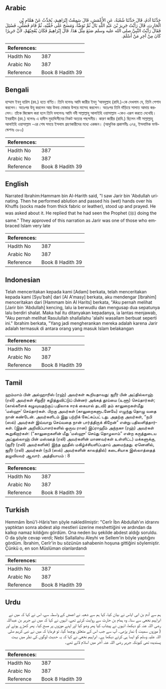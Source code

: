 ## Arabic


<div dir="rtl" lang="ar" style={{fontSize:'larger',backgroundColor:'#f8f9fa',padding:20}}>
حَدَّثَنَا آدَمُ، قَالَ حَدَّثَنَا شُعْبَةُ، عَنِ الأَعْمَشِ، قَالَ سَمِعْتُ إِبْرَاهِيمَ، يُحَدِّثُ عَنْ هَمَّامِ بْنِ الْحَارِثِ، قَالَ رَأَيْتُ جَرِيرَ بْنَ عَبْدِ اللَّهِ بَالَ ثُمَّ تَوَضَّأَ، وَمَسَحَ عَلَى خُفَّيْهِ، ثُمَّ قَامَ فَصَلَّى، فَسُئِلَ فَقَالَ رَأَيْتُ النَّبِيَّ صلى الله عليه وسلم صَنَعَ مِثْلَ هَذَا‏.‏ قَالَ إِبْرَاهِيمُ فَكَانَ يُعْجِبُهُمْ، لأَنَّ جَرِيرًا كَانَ مِنْ آخِرِ مَنْ أَسْلَمَ‏.‏
</div>
<div style={{backgroundColor:'#f8f9fa',padding:20, marginBottom: 10}}><table> <thead> <tr> <th>References:</th> <th></th> </tr> </thead> <tbody><tr><td>Hadith No</td><td>387</td></tr><tr><td>Arabic No</td><td>387</td></tr><tr><td>Reference</td><td>Book 8 Hadith 39</td></tr></tbody></table></div>

## Bengali


<div dir="ltr" lang="bn" style={{fontSize:'larger',backgroundColor:'#f8f9fa',padding:20}}>
হাম্মাম ইবনু হারিস (রহ.) হতে বর্ণিত। তিনি বলেনঃ আমি জারীর ইবনু ‘আবদুল্লাহ (রাযি.)-কে দেখলাম যে, তিনি পেশাব করলেন। অতঃপর উযূ করলেন আর উভয় মোজার উপরে মাসেহ করলেন। অতঃপর তিনি দাঁড়িয়ে সালাত আদায় করলেন। তাঁকে জিজ্ঞেস করা হলে তিনি বললেনঃ আমি নবী সাল্লাল্লাহু আলাইহি ওয়াসাল্লাম -কেও এরূপ করতে দেখেছি। ইবরাহীম (রহ.) বলেনঃ এ হাদীস মুহাদ্দিসীনের নিকট অত্যন্ত পছন্দনীয়। কারণ জারীর (রাযি.) ছিলেন নবী সাল্লাল্লাহু আলাইহি ওয়াসাল্লাম -এর শেষ সময়ে ইসলাম গ্রহণকারীদের মধ্যে একজন। (আধুনিক প্রকাশনীঃ ৩৭৪, ইসলামিক ফাউন্ডেশনঃ ৩৮০)
</div>
<div style={{backgroundColor:'#f8f9fa',padding:20, marginBottom: 10}}><table> <thead> <tr> <th>References:</th> <th></th> </tr> </thead> <tbody><tr><td>Hadith No</td><td>387</td></tr><tr><td>Arabic No</td><td>387</td></tr><tr><td>Reference</td><td>Book 8 Hadith 39</td></tr></tbody></table></div>

## English


<div dir="ltr" lang="en" style={{fontSize:'larger',backgroundColor:'#f8f9fa',padding:20}}>
Narrated Ibrahim:Hammam bin Al-Harith said, "I saw Jarir bin 'Abdullah urinating. Then he performed ablution and passed his (wet) hands over his Khuffs (socks made from thick fabric or leather), stood up and prayed. He was asked about it. He replied that he had seen the Prophet (ﷺ) doing the same." They approved of this narration as Jarir was one of those who embraced Islam very late
</div>
<div style={{backgroundColor:'#f8f9fa',padding:20, marginBottom: 10}}><table> <thead> <tr> <th>References:</th> <th></th> </tr> </thead> <tbody><tr><td>Hadith No</td><td>387</td></tr><tr><td>Arabic No</td><td>387</td></tr><tr><td>Reference</td><td>Book 8 Hadith 39</td></tr></tbody></table></div>

## Indonesian


<div dir="ltr" lang="id" style={{fontSize:'larger',backgroundColor:'#f8f9fa',padding:20}}>
Telah menceritakan kepada kami [Adam] berkata, telah menceritakan kepada kami [Syu'bah] dari [Al A'masy] berkata, aku mendengar [Ibrahim] menceritakan dari [Hammam bin Al Harits] berkata, "Aku pernah melihat [Jarir bin 'Abdullah] kencing, lalu ia berwudlu dan mengusap dua sepatunya lalu berdiri shalat. Maka hal itu ditanyakan kepadanya, ia lantas menjawab, "Aku pernah melihat Rasulullah shallallahu 'alaihi wasallam berbuat seperti ini." Ibrahim berkata, "Yang jadi mengherankan mereka adalah karena Jarir adalah termasuk di antara orang yang masuk Islam belakangan
</div>
<div style={{backgroundColor:'#f8f9fa',padding:20, marginBottom: 10}}><table> <thead> <tr> <th>References:</th> <th></th> </tr> </thead> <tbody><tr><td>Hadith No</td><td>387</td></tr><tr><td>Arabic No</td><td>387</td></tr><tr><td>Reference</td><td>Book 8 Hadith 39</td></tr></tbody></table></div>

## Tamil


<div dir="ltr" lang="ta" style={{fontSize:'larger',backgroundColor:'#f8f9fa',padding:20}}>
ஹம்மாம் பின் அல்ஹாரிஸ் (ரஹ்) அவர்கள் கூறியதாவது: ஜரீர் பின் அப்தில்லாஹ் (ரலி) அவர்கள் சிறுநீர் கழித்துவிட்டுப் பின்னர் அங்கத் தூய்மை (உளூ) செய்தார்கள்; (கால்களைக் கழுவுவதற்குப் பதிலாக ஈரக் கையால் தடவி) தம் காலுறைகள்மீது ‘மஸ்ஹு’ செய்தார்கள். பிறகு அவர்கள் (காலுறைகளுடனேயே) எழுந்து தொழு வதை நான் கண்டேன். அவர்களிடம் இது பற்றிக் கேட்கப்பட் டது. அதற்கு அவர்கள், “நபி (ஸல்) அவர்கள் இவ்வாறு செய்வதை நான் பார்த்திருக் கிறேன்” என்று பதிலளித்தார்கள். (இதன் அறிவிப்பாளர்களில் ஒருவ ரான) இப்ராஹீம் அந்நகஈ (ரஹ்) அவர்கள் கூறுகிறார்கள்: (“காலுறைகளின் மீது ‘மஸ்ஹு’ செய்து தொழலாம்” என்ற கருத்துடைய அப்துல்லாஹ் பின் மஸ்ஊத் (ரலி) அவர்களின் மாணவர்கள் உள்ளிட்ட) மக்களுக்கு, (ஜரீர் (ரலி) அவர்களின்) இந்த ஹதீஸ் மகிழ்ச்சியளிப்பதாய் அமைந்தது. ஏனெனில், ஜரீர் (ரலி) அவர்கள் (நபி (ஸல்) அவர்களின் காலத்தில்) கடைசியாக இஸ்லாத்தைத் தழுவியவர் ஆவார். அத்தியாயம் : 8
</div>
<div style={{backgroundColor:'#f8f9fa',padding:20, marginBottom: 10}}><table> <thead> <tr> <th>References:</th> <th></th> </tr> </thead> <tbody><tr><td>Hadith No</td><td>387</td></tr><tr><td>Arabic No</td><td>387</td></tr><tr><td>Reference</td><td>Book 8 Hadith 39</td></tr></tbody></table></div>

## Turkish


<div dir="ltr" lang="tr" style={{fontSize:'larger',backgroundColor:'#f8f9fa',padding:20}}>
Hemmâm İbnü'l-Hâris'ten şöyle nakledilmiştir: "Cerîr İbn Abdullah'ın idrarını yaptıktan sonra abdest alıp mestleri üzerine meshettiğini ve ardından da kalkıp namaz kıldığını gördüm. Ona neden bu şekilde abdest aldığı soruldu. O da şöyle cevap verdi; Nebi Sallallahu Aleyhi ve Sellem'in böyle yaptığını gördüm. İbrahim, Cerîr'in bu sözünün sahabenin hoşuna gittiğini söylemiştir. Çünkü o, en son Müslüman olanlardandı
</div>
<div style={{backgroundColor:'#f8f9fa',padding:20, marginBottom: 10}}><table> <thead> <tr> <th>References:</th> <th></th> </tr> </thead> <tbody><tr><td>Hadith No</td><td>387</td></tr><tr><td>Arabic No</td><td>387</td></tr><tr><td>Reference</td><td>Book 8 Hadith 39</td></tr></tbody></table></div>

## Urdu


<div dir="rtl" lang="ur" style={{fontSize:'larger',backgroundColor:'#f8f9fa',padding:20}}>
ہم سے آدم بن ابی ایاس نے بیان کیا، کہا ہم سے شعبہ نے اعمش کے واسطہ سے، اس نے کہا کہ میں نے ابراہیم نخعی سے سنا۔ وہ ہمام بن حارث سے روایت کرتے تھے، انہوں نے کہا کہ میں نے جریر بن عبداللہ رضی اللہ عنہ کو دیکھا، انہوں نے پیشاب کیا پھر وضو کیا اور اپنے موزوں پر مسح کیا۔ پھر کھڑے ہوئے اور ( موزوں سمیت ) نماز پڑھی۔ آپ سے جب اس کے متعلق پوچھا گیا، تو فرمایا کہ میں نے نبی کریم صلی اللہ علیہ وسلم کو ایسا ہی کرتے دیکھا ہے۔ ابراہیم نخعی نے کہا کہ یہ حدیث لوگوں کی نظر میں بہت پسندیدہ تھی کیونکہ جریر رضی اللہ عنہ آخر میں اسلام لائے تھے۔
</div>
<div style={{backgroundColor:'#f8f9fa',padding:20, marginBottom: 10}}><table> <thead> <tr> <th>References:</th> <th></th> </tr> </thead> <tbody><tr><td>Hadith No</td><td>387</td></tr><tr><td>Arabic No</td><td>387</td></tr><tr><td>Reference</td><td>Book 8 Hadith 39</td></tr></tbody></table></div>